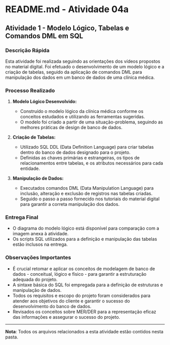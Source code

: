 # README.md - Atividade 04a

## Atividade 1 - Modelo Lógico, Tabelas e Comandos DML em SQL

### Descrição Rápida
Esta atividade foi realizada seguindo as orientações dos vídeos propostos no material digital. Foi efetuado o desenvolvimento de um modelo lógico e a criação de tabelas, seguido da aplicação de comandos DML para manipulação dos dados em um banco de dados de uma clínica médica.

### Processo Realizado

1. **Modelo Lógico Desenvolvido:**
   - Construído o modelo lógico da clínica médica conforme os conceitos estudados e utilizando as ferramentas sugeridas.
   - O modelo foi criado a partir de uma situação-problema, seguindo as melhores práticas de design de banco de dados.

2. **Criação de Tabelas:**
   - Utilizado SQL DDL (Data Definition Language) para criar tabelas dentro do banco de dados designado para o projeto.
   - Definidas as chaves primárias e estrangeiras, os tipos de relacionamentos entre tabelas, e os atributos necessários para cada entidade.

3. **Manipulação de Dados:**
   - Executados comandos DML (Data Manipulation Language) para inclusão, alteração e exclusão de registros nas tabelas criadas.
   - Seguido o passo a passo fornecido nos tutoriais do material digital para garantir a correta manipulação dos dados.

### Entrega Final

- O diagrama do modelo lógico está disponível para comparação com a imagem anexa à atividade.
- Os scripts SQL utilizados para a definição e manipulação das tabelas estão inclusos na entrega.

### Observações Importantes

- É crucial retomar e aplicar os conceitos de modelagem de banco de dados - conceitual, lógico e físico - para garantir a estruturação adequada do projeto.
- A sintaxe básica do SQL foi empregada para a definição de estruturas e manipulação de dados.
- Todos os requisitos e escopo do projeto foram considerados para atender aos objetivos do cliente e garantir o sucesso do desenvolvimento do banco de dados.
- Revisados os conceitos sobre MER/DER para a representação eficaz das informações e assegurar o sucesso do projeto.

---

**Nota**: Todos os arquivos relacionados a esta atividade estão contidos nesta pasta.